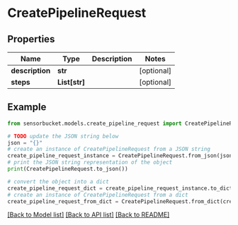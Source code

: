 # CreatePipelineRequest


## Properties

Name | Type | Description | Notes
------------ | ------------- | ------------- | -------------
**description** | **str** |  | [optional] 
**steps** | **List[str]** |  | [optional] 

## Example

```python
from sensorbucket.models.create_pipeline_request import CreatePipelineRequest

# TODO update the JSON string below
json = "{}"
# create an instance of CreatePipelineRequest from a JSON string
create_pipeline_request_instance = CreatePipelineRequest.from_json(json)
# print the JSON string representation of the object
print(CreatePipelineRequest.to_json())

# convert the object into a dict
create_pipeline_request_dict = create_pipeline_request_instance.to_dict()
# create an instance of CreatePipelineRequest from a dict
create_pipeline_request_from_dict = CreatePipelineRequest.from_dict(create_pipeline_request_dict)
```
[[Back to Model list]](../README.md#documentation-for-models) [[Back to API list]](../README.md#documentation-for-api-endpoints) [[Back to README]](../README.md)


